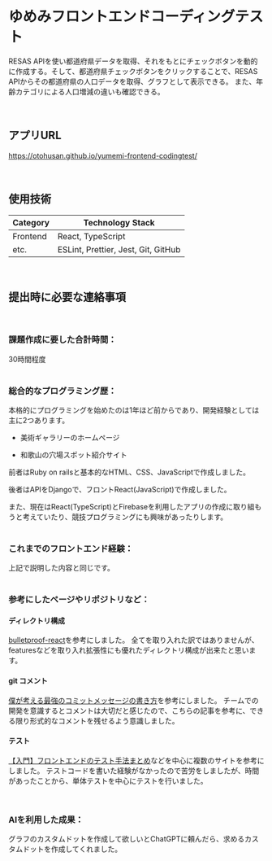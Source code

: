# ゆめみフロントエンドコーディングテスト

RESAS APIを使い都道府県データを取得、それをもとにチェックボタンを動的に作成する。そして、都道府県チェックボタンをクリックすることで、RESAS APIからその都道府県の人口データを取得、グラフとして表示できる。
また、年齢カテゴリによる人口増減の違いも確認できる。

<br>

## アプリURL

https://otohusan.github.io/yumemi-frontend-codingtest/

<br>

## 使用技術

| Category | Technology Stack                    |
| -------- | ----------------------------------- |
| Frontend | React, TypeScript                   |
| etc.     | ESLint, Prettier, Jest, Git, GitHub |

<br>

## 提出時に必要な連絡事項

<br>

### 課題作成に要した合計時間：

30時間程度
<br>
<br>

### 総合的なプログラミング歴：

本格的にプログラミングを始めたのは1年ほど前からであり、開発経験としては主に2つあります。

- 美術ギャラリーのホームページ

- 和歌山の穴場スポット紹介サイト

前者はRuby on railsと基本的なHTML、CSS、JavaScriptで作成しました。

後者はAPIをDjangoで、フロントReact(JavaScript)で作成しました。

また、現在はReact(TypeScript)とFirebaseを利用したアプリの作成に取り組もうと考えていたり、競技プログラミングにも興味があったりします。
<br>
<br>

### これまでのフロントエンド経験：

上記で説明した内容と同じです。
<br>
<br>

### 参考にしたページやリポジトリなど：

#### ディレクトリ構成

[bulletproof-react](https://github.com/alan2207/bulletproof-react/tree/master)を参考にしました。
全てを取り入れた訳ではありませんが、featuresなどを取り入れ拡張性にも優れたディレクトリ構成が出来たと思います。

#### git コメント

[僕が考える最強のコミットメッセージの書き方](https://qiita.com/konatsu_p/items/dfe199ebe3a7d2010b3e)を参考にしました。
チームでの開発を意識するとコメントは大切だと感じたので、こちらの記事を参考に、できる限り形式的なコメントを残せるよう意識しました。

#### テスト

[【入門】フロントエンドのテスト手法まとめ](https://qiita.com/KNR109/items/7cf6b24bed318dab5715)などを中心に複数のサイトを参考にしました。
テストコードを書いた経験がなかったので苦労をしましたが、時間があったことから、単体テストを中心にテストを行いました。

<br>

### AIを利用した成果：

グラフのカスタムドットを作成して欲しいとChatGPTに頼んだら、求めるカスタムドットを作成してくれました。
